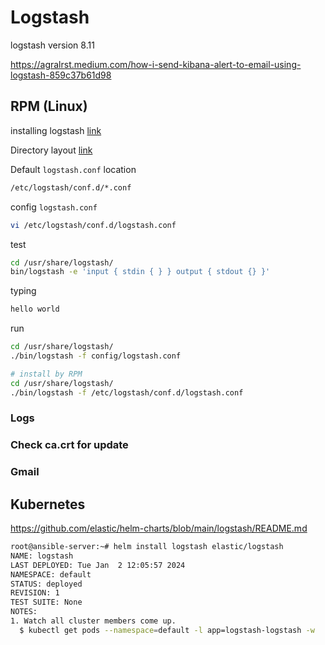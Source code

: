 # Logstash

logstash version 8.11

https://agralrst.medium.com/how-i-send-kibana-alert-to-email-using-logstash-859c37b61d98

## RPM (Linux)

installing logstash [link](https://www.elastic.co/guide/en/logstash/current/installing-logstash.html)

Directory layout [link](https://www.elastic.co/guide/en/logstash/8.11/dir-layout.html)

Default `logstash.conf` location

```bash
/etc/logstash/conf.d/*.conf
```

config `logstash.conf`

```bash
vi /etc/logstash/conf.d/logstash.conf
```

test

```bash
cd /usr/share/logstash/
bin/logstash -e 'input { stdin { } } output { stdout {} }'
```

typing

```bash
hello world
```

run

```bash
cd /usr/share/logstash/
./bin/logstash -f config/logstash.conf

# install by RPM
cd /usr/share/logstash/
./bin/logstash -f /etc/logstash/conf.d/logstash.conf
```

### Logs

### Check ca.crt for update

### Gmail

## Kubernetes

https://github.com/elastic/helm-charts/blob/main/logstash/README.md

```bash
root@ansible-server:~# helm install logstash elastic/logstash
NAME: logstash
LAST DEPLOYED: Tue Jan  2 12:05:57 2024
NAMESPACE: default
STATUS: deployed
REVISION: 1
TEST SUITE: None
NOTES:
1. Watch all cluster members come up.
  $ kubectl get pods --namespace=default -l app=logstash-logstash -w
```